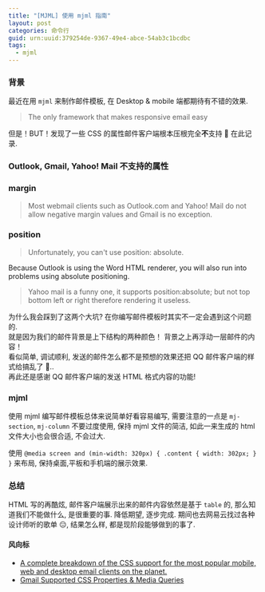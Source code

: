 ```yaml
---
title: "[MJML] 使用 mjml 指南"
layout: post
categories: 命令行
guid: urn:uuid:379254de-9367-49e4-abce-54ab3c1bcdbc
tags:
  - mjml
---
```


### 背景
最近在用 `mjml` 来制作邮件模板, 在 Desktop & mobile 端都期待有不错的效果.
> The only framework that makes responsive email easy

但是！BUT！发现了一些 CSS 的属性邮件客户端根本压根完全**不**支持 🌝
在此记录.

### Outlook, Gmail, Yahoo! Mail 不支持的属性
### margin
> Most webmail clients such as Outlook.com and Yahoo! Mail do not allow negative margin values and Gmail is no exception.

### position
> Unfortunately, you can't use position: absolute.

Because Outlook is using the Word HTML renderer, you will also run into problems using absolute positioning.

> Yahoo mail is a funny one, it supports position:absolute; but not top bottom left or right therefore rendering it useless.

为什么我会踩到了这两个大坑? 在你编写邮件模板时其实不一定会遇到这个问题的.  
就是因为我们的邮件背景是上下结构的两种颜色！ 背景之上再浮动一层邮件的内容！  
看似简单, 调试顺利, 发送的邮件怎么都不是预想的效果还把 QQ 邮件客户端的样式给搞乱了 🌚..  
再此还是感谢 QQ 邮件客户端的发送 HTML 格式内容的功能!

### mjml
使用 mjml 编写邮件模板总体来说简单好看容易编写, 需要注意的一点是 `mj-section`, `mj-column` 不要过度使用, 保持 mjml 文件的简洁, 如此一来生成的 html 文件大小也会很合适, 不会过大.

使用 `@media screen and (min-width: 320px) { .content { width: 302px; } }` 来布局, 保持桌面,平板和手机端的展示效果.

### 总结
HTML 写的再酷炫, 邮件客户端展示出来的邮件内容依然是基于 `table` 的, 那么知道我们不能做什么, 是很重要的事. 降低期望, 逐步完成. 期间也去网易云找过各种设计师听的歌单 😑, 结果怎么样, 都是现阶段能够做到的事了.

#### 风向标
* [A complete breakdown of the CSS support for the most popular mobile, web and desktop email clients on the planet.](https://www.campaignmonitor.com/css/)
* [Gmail Supported CSS Properties & Media Queries](https://developers.google.com/gmail/design/reference/supported_css)